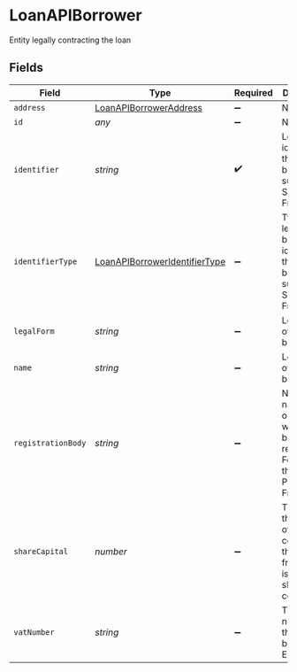 # LoanAPIBorrower

Entity legally contracting the loan


## Fields

| Field                                                                                                      | Type                                                                                                       | Required                                                                                                   | Description                                                                                                |
| ---------------------------------------------------------------------------------------------------------- | ---------------------------------------------------------------------------------------------------------- | ---------------------------------------------------------------------------------------------------------- | ---------------------------------------------------------------------------------------------------------- |
| `address`                                                                                                  | [LoanAPIBorrowerAddress](../../models/shared/loanapiborroweraddress.md)                                    | :heavy_minus_sign:                                                                                         | N/A                                                                                                        |
| `id`                                                                                                       | *any*                                                                                                      | :heavy_minus_sign:                                                                                         | N/A                                                                                                        |
| `identifier`                                                                                               | *string*                                                                                                   | :heavy_check_mark:                                                                                         | Legal identifier of the business, such as its SIRET in France.                                             |
| `identifierType`                                                                                           | [LoanAPIBorrowerIdentifierType](../../models/shared/loanapiborroweridentifiertype.md)                      | :heavy_minus_sign:                                                                                         | Type of legal business identifier of the business, such as the SIRET in France.                            |
| `legalForm`                                                                                                | *string*                                                                                                   | :heavy_minus_sign:                                                                                         | Legal form of the business.                                                                                |
| `name`                                                                                                     | *string*                                                                                                   | :heavy_minus_sign:                                                                                         | Legal name of the business.                                                                                |
| `registrationBody`                                                                                         | *string*                                                                                                   | :heavy_minus_sign:                                                                                         | Name of the national organization where the business is registered. For example the RCS of Paris in France |
| `shareCapital`                                                                                             | *number*                                                                                                   | :heavy_minus_sign:                                                                                         | The part of the capital of a company that comes from the issue of shares, in cents.                        |
| `vatNumber`                                                                                                | *string*                                                                                                   | :heavy_minus_sign:                                                                                         | The VAT number of the business, if European                                                                |